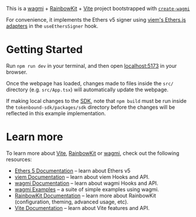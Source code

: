 This is a [wagmi](https://wagmi.sh) + [RainbowKit](https://www.rainbowkit.com/docs) + [Vite](https://vitejs.dev/) project bootstrapped with [`create-wagmi`](https://github.com/wagmi-dev/wagmi/tree/main/packages/create-wagmi)

For convenience, it implements the Ethers v5 signer using [viem's Ethers.js adapters](https://wagmi.sh/react/ethers-adapters) in the `useEthersSigner` hook.

# Getting Started

Run `npm run dev` in your terminal, and then open [localhost:5173](http://localhost:5173) in your browser.

Once the webpage has loaded, changes made to files inside the `src/` directory (e.g. `src/App.tsx`) will automatically update the webpage.

If making local changes to the [SDK](https://github.com/tokenbound/sdk/tree/main/packages/sdk), note that `npm build` must be run inside the `tokenbound-sdk/packages/sdk` directory before the changes will be reflected in this example implementation.

# Learn more

To learn more about [Vite](https://vitejs.dev/), [RainbowKit](https://www.rainbowkit.com/docs) or [wagmi](https://wagmi.sh), check out the following resources:

- [Ethers 5 Documentation](https://docs.ethers.org/v5/) – learn about Ethers v5
- [viem Documentation](https://viem.sh) – learn about viem Hooks and API.
- [wagmi Documentation](https://wagmi.sh) – learn about wagmi Hooks and API.
- [wagmi Examples](https://wagmi.sh/examples/connect-wallet) – a suite of simple examples using wagmi.
- [RainbowKit Documentation](https://www.rainbowkit.com/docs) – learn more about RainbowKit (configuration, theming, advanced usage, etc).
- [Vite Documentation](https://vitejs.dev/) – learn about Vite features and API.
